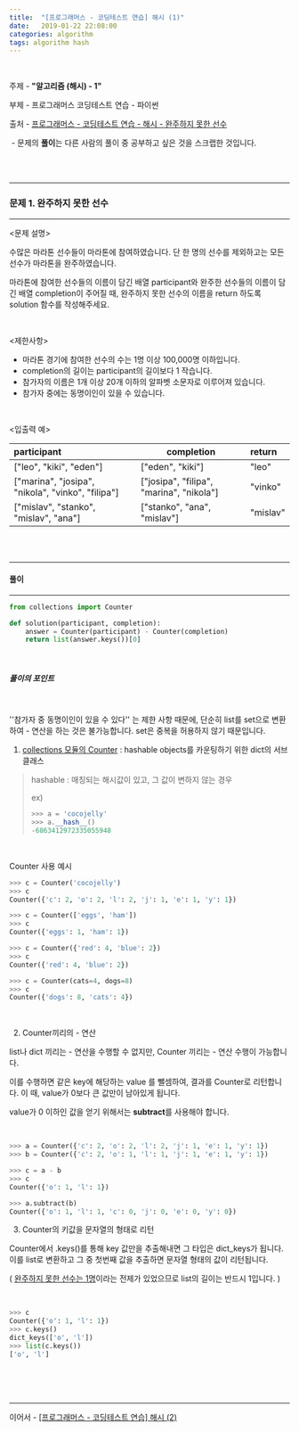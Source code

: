 ```yaml
---
title:  "[프로그래머스 - 코딩테스트 연습] 해시 (1)"
date:   2019-01-22 22:08:00
categories: algorithm
tags: algorithm hash
---
```


<br>

주제 - **"알고리즘 (해시) - 1"**  

부제 - 프로그래머스 코딩테스트 연습 - 파이썬

출처 - [프로그래머스 - 코딩테스트 연습 - 해시 - 완주하지 못한 선수](https://programmers.co.kr/learn/courses/30/lessons/42576?language=python3)

​	- 문제의 **풀이**는 다른 사람의 풀이 중 공부하고 싶은 것을 스크랩한 것입니다.

<br><br>

---

### 문제 1. 완주하지 못한 선수

---

<문제 설명>

수많은 마라톤 선수들이 마라톤에 참여하였습니다. 단 한 명의 선수를 제외하고는 모든 선수가 마라톤을 완주하였습니다.  

마라톤에 참여한 선수들의 이름이 담긴 배열 participant와 완주한 선수들의 이름이 담긴 배열 completion이 주어질 때, 완주하지 못한 선수의 이름을 return 하도록 solution 함수를 작성해주세요.

<br>

<제한사항>

- 마라톤 경기에 참여한 선수의 수는 1명 이상 100,000명 이하입니다.
- completion의 길이는 participant의 길이보다 1 작습니다.
- 참가자의 이름은 1개 이상 20개 이하의 알파벳 소문자로 이루어져 있습니다.
- 참가자 중에는 동명이인이 있을 수 있습니다.

<br>

<입출력 예>

| participant                                       | completion                               | return   |
| :------------------------------------------------ | ---------------------------------------- | :------- |
| ["leo", "kiki", "eden"]                           | ["eden", "kiki"]                         | "leo"    |
| ["marina", "josipa", "nikola", "vinko", "filipa"] | ["josipa", "filipa", "marina", "nikola"] | "vinko"  |
| ["mislav", "stanko", "mislav", "ana"]             | ["stanko", "ana", "mislav"]              | "mislav" |

<br><br>

---

#### 풀이

---

```python
from collections import Counter

def solution(participant, completion):
    answer = Counter(participant) - Counter(completion)
    return list(answer.keys())[0]
```

<br>

##### 풀이의 포인트

<br>

''참가자 중 동명이인이 있을 수 있다'' 는 제한 사항 때문에, 단순히 list를 set으로 변환하여 - 연산을 하는 것은 불가능합니다. set은 중복을 허용하지 않기 때문입니다.

1) [collections 모듈의 Counter](https://docs.python.org/3/library/collections.html#collections.Counter) : hashable objects를 카운팅하기 위한 dict의 서브클래스  

> hashable : 매칭되는 해시값이 있고, 그 값이 변하지 않는 경우
>
> ex)
>
> ```python
> >>> a = 'cocojelly'
> >>> a.__hash__()
> -6863412972335055948
> ```

<br>

Counter 사용 예시

```python
>>> c = Counter('cocojelly')
>>> c
Counter({'c': 2, 'o': 2, 'l': 2, 'j': 1, 'e': 1, 'y': 1})

>>> c = Counter(['eggs', 'ham'])
>>> c
Counter({'eggs': 1, 'ham': 1})

>>> c = Counter({'red': 4, 'blue': 2})
>>> c
Counter({'red': 4, 'blue': 2})

>>> c = Counter(cats=4, dogs=8)
>>> c
Counter({'dogs': 8, 'cats': 4})
```

<br>

2) Counter끼리의 - 연산  

list나 dict 끼리는 - 연산을 수행할 수 없지만, Counter 끼리는 - 연산 수행이 가능합니다.  

이를 수행하면 같은 key에 해당하는 value 를 뺄셈하여, 결과를 Counter로 리턴합니다. 이 때, value가 0보다 큰 값만이 남아있게 됩니다.  

value가 0 이하인 값을 얻기 위해서는 **subtract**를 사용해야 합니다.

<br>

```python
>>> a = Counter({'c': 2, 'o': 2, 'l': 2, 'j': 1, 'e': 1, 'y': 1})
>>> b = Counter({'c': 2, 'o': 1, 'l': 1, 'j': 1, 'e': 1, 'y': 1})

>>> c = a - b
>>> c
Counter({'o': 1, 'l': 1})

>>> a.subtract(b)
Counter({'o': 1, 'l': 1, 'c': 0, 'j': 0, 'e': 0, 'y': 0})

```



3) Counter의 키값을 문자열의 형태로 리턴  

Counter에서 .keys()를 통해 key 값만을 추출해내면 그 타입은 dict_keys가 됩니다. 이를 list로 변환하고 그 중 첫번째 값을 추출하면 문자열 형태의 값이 리턴됩니다.  

( <u>완주하지 못한 선수는 1명</u>이라는 전제가 있었으므로 list의 길이는 반드시 1입니다. )

<br>

```python
>>> c
Counter({'o': 1, 'l': 1})
>>> c.keys()
dict_keys(['o', 'l'])
>>> list(c.keys())
['o', 'l']
```

<br><br><br>

---

이어서 - [[프로그래머스 - 코딩테스트 연습] 해시 (2)]()  
